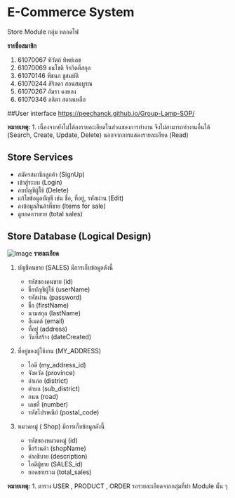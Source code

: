 # E-Commerce System
Store Module  กลุ่ม หลอดไฟ

**รายชื่อสมาชิก**
1. 61070067 ทิวัตถ์ ทิพย์เลข
2. 61070069 ธนโชติ จิรกิตติ์สกุล
3. 61070146 พีชนก ชูสมบัติ
4. 61070244 สิริลดา สอนสมบูรณ
5. 61070267 อัมรา ดงหลง
6. 61070346 ลลิตา สอาดเหลือ


##User interface
https://peechanok.github.io/Group-Lamp-SOP/

**หมายเหตุ:** 1. เนื่องจากยังไม่ได้ลงรายละเอียดในส่วนของการทำงาน จึงไม่สามารถทำงานอื่นได้ (Search, Create, Update, Delete) นอกจากการแสดงรายละเอียด (Read)

## Store Services
-   สมัครสมาชิกลูกค้า (SignUp)
-   เข้าสู่ระบบ (Login)
-   ลบบัญชีผู้ใช้ (Delete)
-   แก้ไขข้อมูลบัญชี เช่น ชื่อ, ที่อยู่, รหัสผ่าน (Edit)
-   ลงข้อมูลสินค้าที่ขาย (Items for sale)
-   ดูยอดการขาย (total sales)

## Store Database (Logical Design)
![Image](https://imgur.com/AdDN4Q1.jpg)
**รายละเอียด**
1. บัญชีคนขาย (SALES) มีการเก็บข้อมูลดังนี้
    * รหัสของคนขาย (id)
    * ชื่อบัญชีผู้ใช้ (userName)
    * รหัสผ่าน (password)
    * ชื่อ (firstName)
    * นามสกุล (lastName)
    * อีเมลล์ (email)
    * ที่อยู่ (address)
    * วันที่สร้าง (dateCreated)
  
    
2. ที่อยู่ของผู้ใช้งาน (MY_ADDRESS)
   * ไอดี (my_address_id)
   * จังหวัด (province)
   * อำเภอ (district)
   * ตำบล (sub_district)
   * ถนน (road)
   * เลขที่ (number)
   * รหัสไปรษณีย์ (postal_code)

3. หมวดหมู่ ( Shop) มีการเก็บข้อมูลดังนี้
      * รหัสของหมวดหมู่ (id)
      * ชื่อร้านค้า (shopName)
      * คำอธิบาย (description)
      * ไอดีผู้ขาย (SALES_id)
      * ยอดขายรวม (total_sales)
      

**หมายเหตุ:** 1. ตาราง USER , PRODUCT , ORDER รอรายละเอียดจากกลุ่มที่ทำ Module นั้น ๆ
